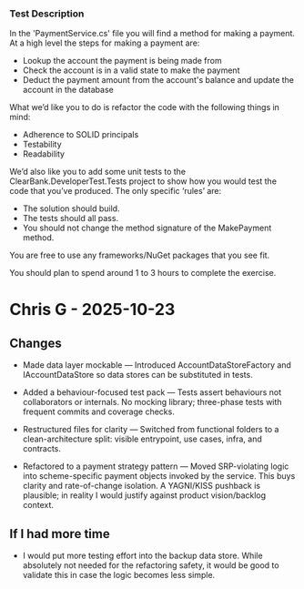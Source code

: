 ### Test Description
In the 'PaymentService.cs' file you will find a method for making a payment. At a high level the steps for making a payment are:

 - Lookup the account the payment is being made from
 - Check the account is in a valid state to make the payment
 - Deduct the payment amount from the account's balance and update the account in the database
 
What we’d like you to do is refactor the code with the following things in mind:  
 - Adherence to SOLID principals
 - Testability  
 - Readability 

We’d also like you to add some unit tests to the ClearBank.DeveloperTest.Tests project to show how you would test the code that you’ve produced. The only specific ‘rules’ are:  

 - The solution should build.
 - The tests should all pass.
 - You should not change the method signature of the MakePayment method.

You are free to use any frameworks/NuGet packages that you see fit.  
 
You should plan to spend around 1 to 3 hours to complete the exercise.

# Chris G - 2025-10-23
## Changes

- Made data layer mockable — Introduced AccountDataStoreFactory and IAccountDataStore so data stores can be substituted in tests.


- Added a behaviour-focused test pack — Tests assert behaviours not collaborators or internals. No mocking library; three-phase tests with frequent commits and coverage checks.


- Restructured files for clarity — Switched from functional folders to a clean-architecture split: visible entrypoint, use cases, infra, and contracts.


- Refactored to a payment strategy pattern — Moved SRP-violating logic into scheme-specific payment objects invoked by the service. This buys clarity and rate-of-change isolation. A YAGNI/KISS pushback is plausible; in reality I would justify against product vision/backlog context.

## If I had more time

- I would put more testing effort into the backup data store. While absolutely not
  needed for the refactoring safety, it would be good to validate this in case the logic becomes less simple.
